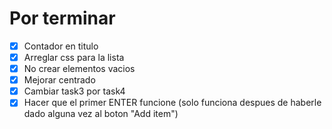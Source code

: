 # Por terminar

- [X] Contador en titulo
- [X] Arreglar css para la lista
- [X] No crear elementos vacios
- [X] Mejorar centrado
- [X] Cambiar task3 por task4
- [X] Hacer que el primer ENTER funcione
      (solo funciona despues de haberle dado alguna vez al boton "Add item")
